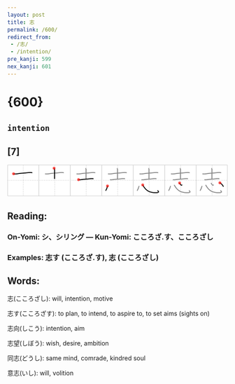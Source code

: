 ```yaml
---
layout: post
title: 志
permalink: /600/
redirect_from:
 - /志/
 - /intention/
pre_kanji: 599
nex_kanji: 601
---
```


# {600}

## `intention`

## [7]

<div class="stroke"><img src="../images/E5BF97.png" /></div>

## Reading:

### On-Yomi: シ、シリング &mdash; Kun-Yomi: こころざ.す、こころざし

### Examples: 志す (こころざ.す), 志 (こころざし)

## Words:

志(こころざし): will, intention, motive

志す(こころざす): to plan, to intend, to aspire to, to set aims (sights on)

志向(しこう): intention, aim

志望(しぼう): wish, desire, ambition

同志(どうし): same mind, comrade, kindred soul

意志(いし): will, volition
